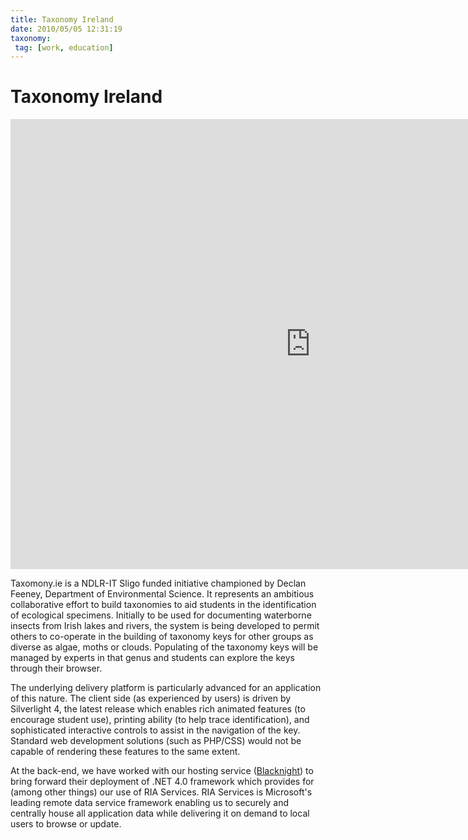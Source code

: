 ```yaml
---
title: Taxonomy Ireland
date: 2010/05/05 12:31:19
taxonomy: 
 tag: [work, education]
---
```


# Taxonomy Ireland

<iframe width="960" height="720" src="https://www.youtube.com/embed/Hrje0b95-Qs?rel=0&amp;controls=0&amp;showinfo=0" frameborder="0" allowfullscreen></iframe>

Taxomony.ie is a NDLR-IT Sligo funded initiative championed by Declan Feeney, Department of Environmental Science. It represents an ambitious collaborative effort to build taxonomies to aid students in the identification of ecological specimens. Initially to be used for documenting waterborne insects from Irish lakes and rivers, the system is being developed to permit others to co-operate in the building of taxonomy keys for other groups as diverse as algae, moths or clouds. Populating of the taxonomy keys will be managed by experts in that genus and students can explore the keys through their browser. 

The underlying delivery platform is particularly advanced for an application of this nature. The client side (as experienced by users) is driven by Silverlight 4, the latest release which enables rich animated features (to encourage student use), printing ability (to help trace identification), and sophisticated interactive controls to assist in the navigation of the key. Standard web development solutions (such as PHP/CSS) would not be capable of rendering these features to the same extent. 

At the back-end, we have worked with our hosting service ([Blacknight](http://www.blacknight.ie)) to bring forward their deployment of .NET 4.0 framework which provides for (among other things) our use of RIA Services. RIA Services is Microsoft's leading remote data service framework enabling us to securely and centrally house all application data while delivering it on demand to local users to browse or update.

